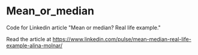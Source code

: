 # Mean_or_median
Code for Linkedin article "Mean or median? Real life example."

Read the article at https://www.linkedin.com/pulse/mean-median-real-life-example-alina-molnar/
